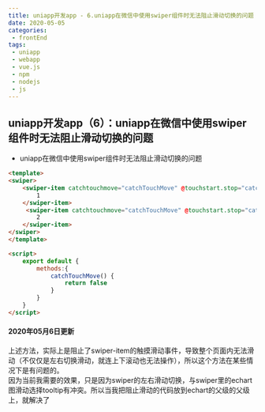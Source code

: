 ```yaml
--- 
title: uniapp开发app - 6.uniapp在微信中使用swiper组件时无法阻止滑动切换的问题
date: 2020-05-05
categories: 
 - frontEnd
tags: 
 - uniapp
 - webapp
 - vue.js
 - npm
 - nodejs
 - js
---
```


## uniapp开发app（6）：uniapp在微信中使用swiper组件时无法阻止滑动切换的问题

* uniapp在微信中使用swiper组件时无法阻止滑动切换的问题
```html
<template>
<swiper>
    <swiper-item catchtouchmove="catchTouchMove" @touchstart.stop="catchTouchMove">
        1
    </swiper-item>
     <swiper-item catchtouchmove="catchTouchMove" @touchstart.stop="catchTouchMove">
        2
    </swiper-item>
</swiper>
</template>

<script>
    export default {
        methods:{
            catchTouchMove() {
			    return false
		    }
        }
    }
</script>
```

#### 2020年05月6日更新
上述方法，实际上是阻止了swiper-item的触摸滑动事件，导致整个页面内无法滑动（不仅仅是左右切换滑动，就连上下滚动也无法操作），所以这个方法在某些情况下是有问题的。<br>
因为当前我需要的效果，只是因为swiper的左右滑动切换，与swiper里的echart图滑动选择tooltip有冲突。所以当我把阻止滑动的代码放到echart的父级的父级上，就解决了




